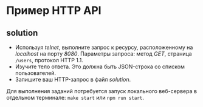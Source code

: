 # Пример HTTP API

## solution

- Используя _telnet_, выполните запрос к ресурсу, расположенному на _localhost_ на порту _8080_. Параметры запроса: метод _GET_, страница `/users`, протокол HTTP 1.1.
- Изучите тело ответа. Это должна быть JSON-строка со списком пользователей.
- Запишите ваш HTTP-запрос в файл _solution_.

Для выполнения заданий потребуется запуск локального веб-сервера в отдельном терминале: `make start` или `npm run start`.
